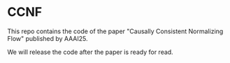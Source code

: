 # CCNF
This repo contains the code of the paper "Causally Consistent Normalizing Flow" published by AAAI25.

We will release the code after the paper is ready for read.
